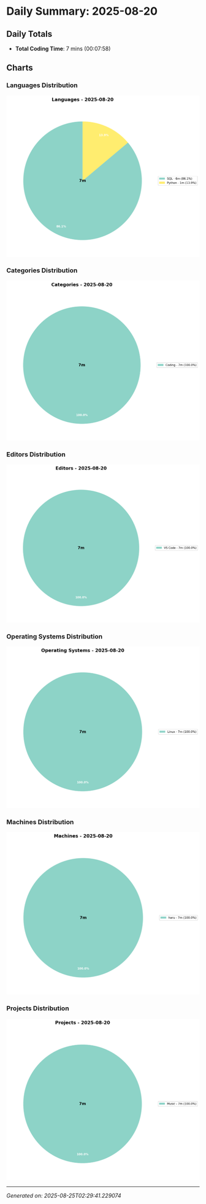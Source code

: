 # Daily Summary: 2025-08-20

## Daily Totals
- **Total Coding Time**: 7 mins (00:07:58)

## Charts

### Languages Distribution
![Languages](/charts/languages_-_2025-08-20.png)

### Categories Distribution
![Categories](/charts/categories_-_2025-08-20.png)

### Editors Distribution
![Editors](/charts/editors_-_2025-08-20.png)

### Operating Systems Distribution
![Operating Systems](/charts/operating_systems_-_2025-08-20.png)

### Machines Distribution
![Machines](/charts/machines_-_2025-08-20.png)

### Projects Distribution
![Projects](/charts/projects_-_2025-08-20.png)

---
*Generated on: 2025-08-25T02:29:41.229074*
